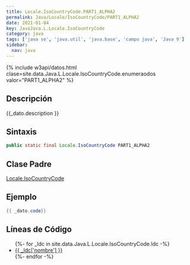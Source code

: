 ```yaml
---
title: Locale.IsoCountryCode.PART1_ALPHA2
permalink: Java/Locale/IsoCountryCode/PART1_ALPHA2
date: 2021-01-04
key: JavaJava.L.Locale.IsoCountryCode
category: java
tags: ['java se', 'java.util', 'java.base', 'campo java', 'Java 9']
sidebar: 
  nav: java
---
```


{% include w3api/datos.html clase=site.data.Java.L.Locale.IsoCountryCode.enumeraodos valor="PART1_ALPHA2" %}

## Descripción
{{_dato.description }}

## Sintaxis
~~~java
public static final Locale.IsoCountryCode PART1_ALPHA2
~~~

## Clase Padre
[Locale.IsoCountryCode](/Java/Locale/IsoCountryCode/)

## Ejemplo
~~~java
{{ _dato.code}}
~~~

## Líneas de Código
<ul>
{%- for _ldc in site.data.Java.L.Locale.IsoCountryCode.ldc -%}
   <li>
       <a href="{{_ldc['url'] }}">{{ _ldc['nombre'] }}</a>
   </li>
{%- endfor -%}
</ul>
